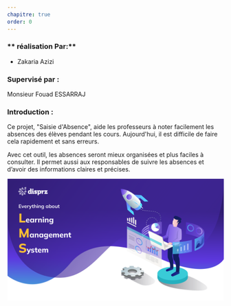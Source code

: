 ```yaml
---
chapitre: true
order: 0
---
```


### ** réalisation Par:**
- Zakaria Azizi  

### **Supervisé par :**
Monsieur Fouad ESSARRAJ

### **Introduction :**
Ce projet, "Saisie d'Absence", aide les professeurs à noter facilement les absences des élèves pendant les cours. Aujourd'hui, il est difficile de faire cela rapidement et sans erreurs.  

Avec cet outil, les absences seront mieux organisées et plus faciles à consulter. Il permet aussi aux responsables de suivre les absences et d’avoir des informations claires et précises.

![lms](assets/lms.webp)